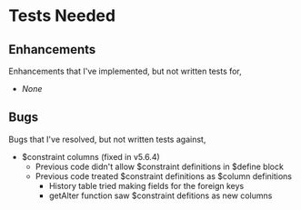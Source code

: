 # Tests Needed

## Enhancements

Enhancements that I've implemented, but not written tests for,

-   _None_

## Bugs

Bugs that I've resolved, but not written tests against,

-   \$constraint columns (fixed in v5.6.4)
    -   Previous code didn't allow $constraint definitions in $define block
    -   Previous code treated $constraint definitions as $column definitions
        -   History table tried making fields for the foreign keys
        -   getAlter function saw \$constraint defitions as new columns
